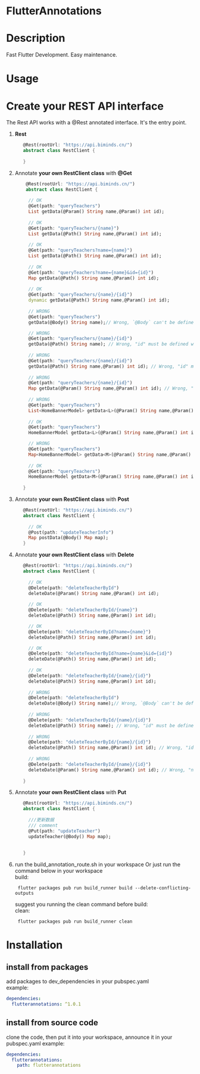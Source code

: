 # FlutterAnnotations


# Description

Fast Flutter Development. Easy maintenance.


# Usage

# Create your REST API interface

The Rest API works with a @Rest annotated interface. It's the entry point.

1. **Rest**

   ```Dart
      @Rest(rootUrl: "https://api.biminds.cn/")
      abstract class RestClient {
        
      }
   ```
2. Annotate **your own RestClient class** with **@Get** 

   ```Dart
       @Rest(rootUrl: "https://api.biminds.cn/")
       abstract class RestClient {
         
        // OK
        @Get(path: "queryTeachers")
        List getData(@Param() String name,@Param() int id);
        
        // OK
        @Get(path: "queryTeachers/{name}")
        List getData(@Path() String name,@Param() int id);
        
        // OK
        @Get(path: "queryTeachers?name={name}")
        List getData(@Path() String name,@Param() int id);
        
        // OK
        @Get(path: "queryTeachers?name={name}&id={id}")
        Map getData(@Path() String name,@Param() int id);
        
        // OK
        @Get(path: "queryTeachers/{name}/{id}")
        dynamic getData(@Path() String name,@Param() int id); 
        
        // WRONG
        @Get(path: "queryTeachers")
        getData(@Body() String name);// Wrong, `@Body` can't be defined in `@Get`.

        // WRONG
        @Get(path: "queryTeachers/{name}/{id}")
        getData(@Path() String name); // Wrong, "id" must be defined with `@Path`.
        
        // WRONG
        @Get(path: "queryTeachers/{name}/{id}")
        getData(@Path() String name,@Param() int id); // Wrong, "id" must be defined with `@Path`.
        
        // WRONG
        @Get(path: "queryTeachers/{name}/{id}")
        Map getData(@Param() String name,@Param() int id); // Wrong, "name"  and "id" must be defined with `@Path`.
        
        // WRONG
        @Get(path: "queryTeachers")
        List<HomeBannerModel> getData<L>(@Param() String name,@Param() int id); // Wrong, method return must be HomeBannerModel
        
        // OK
        @Get(path: "queryTeachers")
        HomeBannerModel getData<L>(@Param() String name,@Param() int id); // OK, method return must be HomeBannerModel

        // WRONG
        @Get(path: "queryTeachers")
        Map<HomeBannerModel> getData<M>(@Param() String name,@Param() int id); // Wrong, method return must be HomeBannerModel
        
        // OK
        @Get(path: "queryTeachers")
        HomeBannerModel getData<M>(@Param() String name,@Param() int id); // OK, method return must be HomeBannerModel        
        
      }
   ```   
3. Annotate **your own RestClient class** with **Post**

   ```Dart
      @Rest(rootUrl: "https://api.biminds.cn/")
      abstract class RestClient {
      
        // OK
        @Post(path: "updateTeacherInfo")
        Map postData(@Body() Map map);      
      }
   ```   
4. Annotate **your own RestClient class** with **Delete**

   ```Dart
      @Rest(rootUrl: "https://api.biminds.cn/")
      abstract class RestClient {
  
        // OK
        @Delete(path: "deleteTeacherById")
        deleteDate(@Param() String name,@Param() int id);
        
        // OK
        @Delete(path: "deleteTeacherById/{name}")
        deleteDate(@Path() String name,@Param() int id);

        // OK
        @Delete(path: "deleteTeacherById?name={name}")
        deleteDate(@Path() String name,@Param() int id);

        // OK
        @Delete(path: "deleteTeacherById?name={name}&id={id}")
        deleteDate(@Path() String name,@Param() int id);
     
        // OK
        @Delete(path: "deleteTeacherById/{name}/{id}")
        deleteDate(@Path() String name,@Param() int id);
     
        // WRONG
        @Delete(path: "deleteTeacherById")
        deleteDate(@Body() String name);// Wrong, `@Body` can't be defined in `@Delete`.
 
        // WRONG
        @Delete(path: "deleteTeacherById/{name}/{id}")
        deleteDate(@Path() String name); // Wrong, "id" must be defined with `@Path`.
     
        // WRONG
        @Delete(path: "deleteTeacherById/{name}/{id}")
        deleteDate(@Path() String name,@Param() int id); // Wrong, "id" must be defined with `@Path`.
            
        // WRONG
        @Delete(path: "deleteTeacherById/{name}/{id}")
        deleteDate(@Param() String name,@Param() int id); // Wrong, "name"  and "id" must be defined with `@Path`.
              
      }
   ```   
5. Annotate **your own RestClient class** with **Put**

   ```Dart
      @Rest(rootUrl: "https://api.biminds.cn/")
      abstract class RestClient {
  
        ///更新数据
        /// comment
        @Put(path: "updateTeacher")
        updateTeacher(@Body() Map map);
     
       
      }
   ```   
6. run the build_annotation_route.sh in your workspace Or just run the command below in your workspace  
   build:

   ```shell
    flutter packages pub run build_runner build --delete-conflicting-outputs
   ```

   suggest you running the clean command before build:  
    clean:

   ```shell
    flutter packages pub run build_runner clean

# Installation

## install from packages

add packages to dev_dependencies in your pubspec.yaml  
example:

```yaml
dependencies:
  flutterannotations: ^1.0.1
```

## install from source code

clone the code, then put it into your workspace, announce it in your pubspec.yaml
example:

```yaml
dependencies:
  flutterannotations:
    path: flutterannotations
```
  